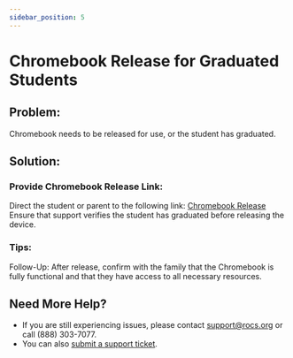 ```yaml
---
sidebar_position: 5
---
```


# Chromebook Release for Graduated Students

## Problem:
Chromebook needs to be released for use, or the student has graduated.

## Solution:
### Provide Chromebook Release Link:
Direct the student or parent to the following link: [Chromebook Release](#)
Ensure that support verifies the student has graduated before releasing the device.

### Tips:
Follow-Up: After release, confirm with the family that the Chromebook is fully functional and that they have access to all necessary resources.

## Need More Help?
- If you are still experiencing issues, please contact support@rocs.org or call (888) 303-7077.
- You can also [submit a support ticket](#).